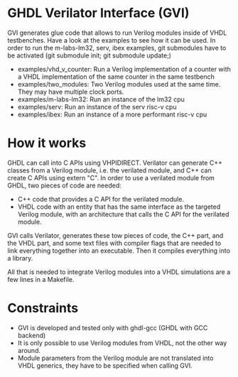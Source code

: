 # GHDL Verilator Interface (GVI)

GVI generates glue code that allows to run Verilog modules inside of VHDL testbenches. Have a look at the examples to see how it can be used. In order to run the m-labs-lm32, serv, ibex examples, git submodules have to be activated (git submodule init; git submodule update;)

 - examples/vhd_v_counter: Run a Verilog implementation of a counter with a VHDL implementation of the same counter in the same testbench
 - examples/two_modules: Two Verilog modules used at the same time. They may have multiple clock ports.
 - examples/m-labs-lm32: Run an instance of the lm32 cpu
 - examples/serv: Run an instance of the serv risc-v cpu
 - examples/ibex: Run an instance of a more performant risc-v cpu

# How it works

GHDL can call into C APIs using VHPIDIRECT. Verilator can generate C++ classes from a Verilog module, i.e. the verilated module, and C++ can create C APIs using extern "C". In order to use a verilated module from GHDL, two pieces of code are needed: 
 - C++ code that provides a C API for the verilated module.
 - VHDL code with an entity that has the same interface as the targeted Verilog module, with an architecture that calls the C API for the verilated module.

GVI calls Verilator, generates these tow pieces of code, the C++ part, and the VHDL part, and some text files with compiler flags that are needed to link everything together into an executable. Then it compiles everything into a library.

All that is needed to integrate Verilog modules into a VHDL simulations are a few lines in a Makefile.

# Constraints
 - GVI is developed and tested only with ghdl-gcc (GHDL with GCC backend)
 - It is only possible to use Verilog modules from VHDL, not the other way around.
 - Module parameters from the Verilog module are not translated into VHDL generics, they have to be specified when calling GVI.
   
